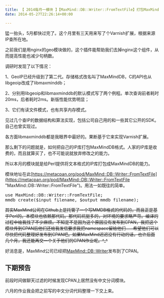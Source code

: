 ```yaml
---
title: 【 2014每月一模块 】【MaxMind::DB::Writer::FromTextFile】打包MaxMind格式的IP库
date: 2014-05-27T22:26:14+00:00

---
```

猛一抬头，5月都快过完了。这个月里有三天用来写了个Varnish扩展，根据来源IP查所在地。

之前我们是用nginx的geo模块做的，这个插件能帮助我们去掉nginx这个组件，从而提高性能也减少句柄数。

调研时发现了以下情况：

1、GeoIP已经升级到了第二代。存储格式改名叫了MaxMindDB，C的API也从libgeoip改成了libmaxminddb；

2、分别用libgeoip和libmaxminddb的默认模式写了两个例程。单次查询前者耗时20ms，后者耗时2ms。新版性能优势明显；

3、它们有读文件模式，也有共享内存模式。

见过几个查IP的数据结构和算法实现，包括公司自己用的和一些其它公开的SDK。自己也曾实现过。

各方面libmaxminddb都是我眼界中最好的。果断基于它来实现Varnish扩展。

那么剩下的问题就是，如何把自己的IP库打包MaxMindDB格式。人家的IP库是收费的，而且就算买了，也不可能说就放弃修改之的能力。

所以本月的模块就是给Perl提供将文本格式的IP库打包成MaxMindDB的能力。

模块地址在此[https://metacpan.org/pod/MaxMind::DB::Writer::FromTextFile](https://metacpan.org/pod/MaxMind::DB::Writer::FromTextFile "MaxMind::DB::Writer::FromTextFile")。用法一如既往的简单。

<pre class="brush: perl">use MaxMind::DB::Writer::FromTextFile;
mmdb_create($input_filename, $output_mmdb_filename);
</pre>

<del datetime="2014-06-22T11:53:29+00:00">其实MaxMind公司在Github上是托管了一个写MMDB格式的代码的，而且正是基于Perl的。本模块也依赖那代码。那代码坑挺多的，对环境的要求略严苛。编译的过程中给我找了不少麻烦。不知是不是因为这个原因没有发布到CPAN，我把这个模块传到CPAN后他们还给我发信要求我把namespace留给他们……希望他们可以尽快把代码整理好发布到CPAN吧。如果MaxMind迟迟没有行动的话，也许后面几个月，我还能再交一个关于他们的CPAN作业呢。^_^</del>

好消息是，MaxMind公司已经把[MaxMind::DB::Writer](https://metacpan.org/pod/MaxMind::DB::Writer "MaxMind::DB::Writer")发布到了CPAN。

## 下期预告

前段时间做聊天过滤的时候发现CPAN上居然没有中文分词模块。

六月的作业我会把之前写的中文分词代码整理一下交上来。
